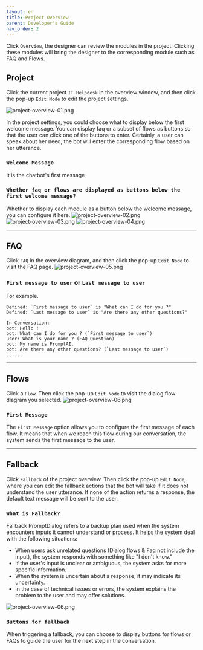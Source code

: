 ```yaml
---
layout: en
title: Project Overview
parent: Developer's Guide
nav_order: 2
---
```

Click `Overview`, the designer can review the modules in the project.  Clicking these modules will bring the designer to the corresponding module such as FAQ and Flows. 
## Project

Click the current project `IT Helpdesk` in the overview window, and then click the pop-up `Edit Node` to edit the project settings.

![project-overview-01.png](/assets/images/tutorial/project/project-overview-01.png)

In the project settings, you could choose what to display below the first welcome message. You can display faq or a subset of flows as buttons so that the user can click one of the buttons to enter.  Certainly, a user can speak about her need; the bot will enter the corresponding flow based on her utterance. 

### `Welcome Message`
It is the chatbot's first message

### `Whether faq or flows are displayed as buttons below the first welcome message?`
Whether to display each module as a button below the welcome message, you can configure it here.
![project-overview-02.png](/assets/images/tutorial/project/project-overview-02.png)
![project-overview-03.png](/assets/images/tutorial/project/project-overview-03.png)
![project-overview-04.png](/assets/images/tutorial/project/project-overview-04.png)

---

## FAQ
Click `FAQ` in the overview diagram, and then click the pop-up `Edit Node` to visit the FAQ page.
![project-overview-05.png](/assets/images/tutorial/project/project-overview-05.png)

### `First message to user` or `Last message to user`
For example.
```text
Defined: `First message to user` is "What can I do for you ?"
Defined: `Last message to user` is "Are there any other questions?"

In Conversation:
bot: Hello !
bot: What can I do for you ? (`First message to user`)
user: What is your name ? (FAQ Question)
bot: My name is PromptAI.
bot: Are there any other questions? (`Last message to user`)
......

```

---

## Flows
Click a `Flow`. Then click the pop-up `Edit Node` to visit the dialog flow diagram you selected.
![project-overview-06.png](/assets/images/tutorial/project/project-overview-06.png)

### `First Message`
The `First Message` option allows you to configure the first message of each flow. It means that when we reach this flow during our conversation, the system sends the first message to the user.

---

## Fallback
Click `Fallback` of the project overview.  Then click the pop-up `Edit Node`, where you can edit the fallback actions that the bot will take if it does not understand the user utterance.  If none of the action returns a response, the default text message will be sent to the user. 

### `What is Fallback?`
Fallback PromptDialog refers to a backup plan used when the system encounters inputs it cannot understand or process. It helps the system deal with the following situations:

- When users ask unrelated questions (Dialog flows & Faq not include the input), the system responds with something like "I don't know."
- If the user's input is unclear or ambiguous, the system asks for more specific information.
- When the system is uncertain about a response, it may indicate its uncertainty.
- In the case of technical issues or errors, the system explains the problem to the user and may offer solutions.

![project-overview-06.png](/assets/images/tutorial/project/project-overview-07.png)

### `Buttons for fallback`
When triggering a fallback, you can choose to display buttons for flows or FAQs to guide the user for the next step in the conversation.